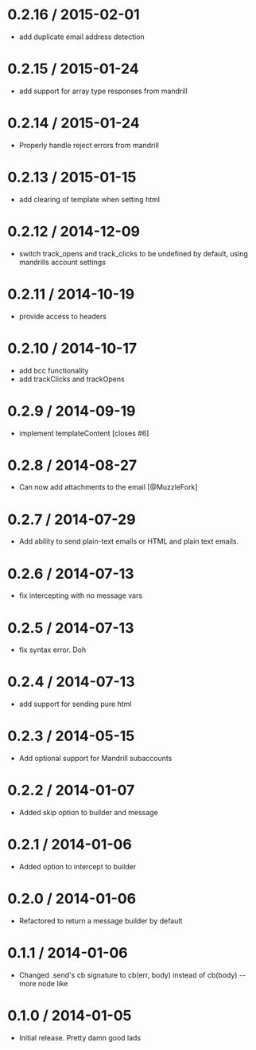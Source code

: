
0.2.16 / 2015-02-01
==================

  * add duplicate email address detection

0.2.15 / 2015-01-24
==================

  * add support for array type responses from mandrill

0.2.14 / 2015-01-24
==================

  * Properly handle reject errors from mandrill

0.2.13 / 2015-01-15
==================

  * add clearing of template when setting html

0.2.12 / 2014-12-09
==================

  * switch track_opens and track_clicks to be undefined by default, using mandrills account settings

0.2.11 / 2014-10-19 
==================

 * provide access to headers

0.2.10 / 2014-10-17 
==================

 * add bcc functionality
 * add trackClicks and trackOpens

0.2.9 / 2014-09-19 
==================

 * implement templateContent [closes #6]

0.2.8 / 2014-08-27 
==================

 * Can now add attachments to the email [@MuzzleFork]

0.2.7 / 2014-07-29 
==================

 * Add ability to send plain-text emails or HTML and plain text emails.

0.2.6 / 2014-07-13 
==================

 * fix intercepting with no message vars

0.2.5 / 2014-07-13 
==================

 * fix syntax error. Doh

0.2.4 / 2014-07-13 
==================

 * add support for sending pure html

0.2.3 / 2014-05-15 
==================

 * Add optional support for Mandrill subaccounts

0.2.2 / 2014-01-07 
==================

 * Added skip option to builder and message

0.2.1 / 2014-01-06 
==================

 * Added option to intercept to builder

0.2.0 / 2014-01-06 
==================

 * Refactored to return a message builder by default

0.1.1 / 2014-01-06 
==================

 * Changed .send's cb signature to cb(err, body) instead of cb(body) -- more node like

0.1.0 / 2014-01-05 
==================

 * Initial release. Pretty damn good lads
